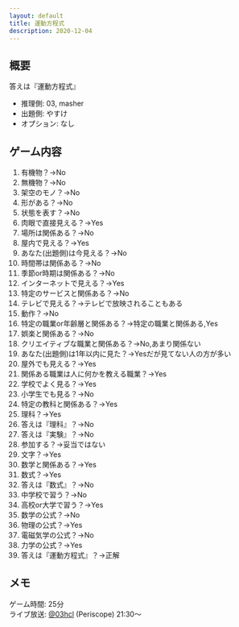 ```yaml
---
layout: default
title: 運動方程式
description: 2020-12-04
---
```


## 概要

答えは『運動方程式』

- 推理側: 03, masher
- 出題側: やすけ
- オプション: なし

## ゲーム内容

1. 有機物？→No
2. 無機物？→No
3. 架空のモノ？→No
4. 形がある？→No
5. 状態を表す？→No
6. 肉眼で直接見える？→Yes
7. 場所は関係ある？→No
8. 屋内で見える？→Yes
9. あなた(出題側)は今見える？→No
10. 時間帯は関係ある？→No
11. 季節or時期は関係ある？→No
12. インターネットで見える？→Yes
13. 特定のサービスと関係ある？→No
14. テレビで見える？→テレビで放映されることもある
15. 動作？→No
16. 特定の職業or年齢層と関係ある？→特定の職業と関係ある,Yes
17. 娯楽と関係ある？→No
18. クリエイティブな職業と関係ある？→No,あまり関係ない
19. あなた(出題側)は1年以内に見た？→Yesだが見てない人の方が多い
20. 屋外でも見える？→Yes
21. 関係ある職業は人に何かを教える職業？→Yes
22. 学校でよく見る？→Yes
23. 小学生でも見る？→No
24. 特定の教科と関係ある？→Yes
25. 理科？→Yes
26. 答えは『理科』？→No
27. 答えは『実験』？→No
28. 参加する？→妥当ではない
29. 文字？→Yes
30. 数学と関係ある？→Yes
31. 数式？→Yes
32. 答えは『数式』？→No
33. 中学校で習う？→No
34. 高校or大学で習う？→Yes
35. 数学の公式？→No
36. 物理の公式？→Yes
37. 電磁気学の公式？→No
38. 力学の公式？→Yes
39. 答えは『運動方程式』？→正解

## メモ

ゲーム時間: 25分  
ライブ放送: [@03hcl](https://www.periscope.tv/03hcl/1rmxPzdvQDYGN) (Periscope) 21:30～
